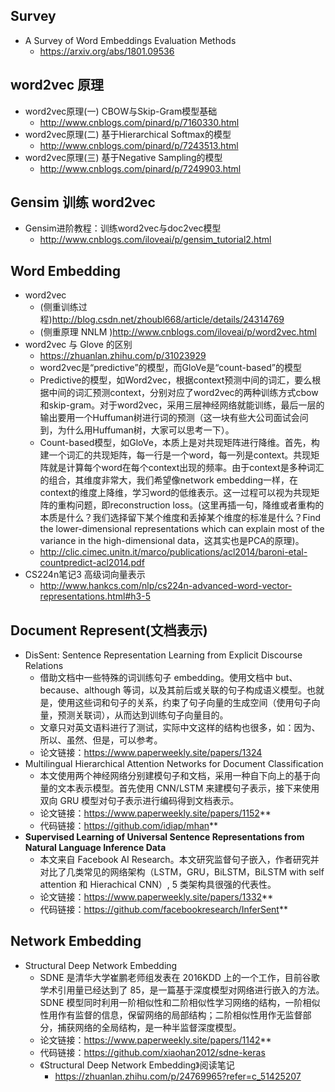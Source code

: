 
## Survey
- A Survey of Word Embeddings Evaluation Methods
	- https://arxiv.org/abs/1801.09536

## word2vec 原理
- word2vec原理(一) CBOW与Skip-Gram模型基础
	- http://www.cnblogs.com/pinard/p/7160330.html
- word2vec原理(二) 基于Hierarchical Softmax的模型
	- http://www.cnblogs.com/pinard/p/7243513.html
- word2vec原理(三) 基于Negative Sampling的模型
	- http://www.cnblogs.com/pinard/p/7249903.html

## Gensim 训练 word2vec
- Gensim进阶教程：训练word2vec与doc2vec模型
	- http://www.cnblogs.com/iloveai/p/gensim_tutorial2.html

## Word Embedding
- word2vec
	- (侧重训练过程)http://blog.csdn.net/zhoubl668/article/details/24314769
	- (侧重原理 NNLM )http://www.cnblogs.com/iloveai/p/word2vec.html
- word2vec 与 Glove 的区别
	- https://zhuanlan.zhihu.com/p/31023929
	- word2vec是“predictive”的模型，而GloVe是“count-based”的模型
	- Predictive的模型，如Word2vec，根据context预测中间的词汇，要么根据中间的词汇预测context，分别对应了word2vec的两种训练方式cbow和skip-gram。对于word2vec，采用三层神经网络就能训练，最后一层的输出要用一个Huffuman树进行词的预测（这一块有些大公司面试会问到，为什么用Huffuman树，大家可以思考一下）。
	- Count-based模型，如GloVe，本质上是对共现矩阵进行降维。首先，构建一个词汇的共现矩阵，每一行是一个word，每一列是context。共现矩阵就是计算每个word在每个context出现的频率。由于context是多种词汇的组合，其维度非常大，我们希望像network embedding一样，在context的维度上降维，学习word的低维表示。这一过程可以视为共现矩阵的重构问题，即reconstruction loss。(这里再插一句，降维或者重构的本质是什么？我们选择留下某个维度和丢掉某个维度的标准是什么？Find the lower-dimensional representations which can explain most of the variance in the high-dimensional data，这其实也是PCA的原理)。
	- http://clic.cimec.unitn.it/marco/publications/acl2014/baroni-etal-countpredict-acl2014.pdf
- CS224n笔记3 高级词向量表示
	- http://www.hankcs.com/nlp/cs224n-advanced-word-vector-representations.html#h3-5


## Document Represent(文档表示)
- DisSent: Sentence Representation Learning from Explicit Discourse Relations
	- 借助文档中一些特殊的词训练句子 embedding。使用文档中 but、because、although 等词，以及其前后或关联的句子构成语义模型。也就是，使用这些词和句子的关系，约束了句子向量的生成空间（使用句子向量，预测关联词），从而达到训练句子向量目的。
  	- 文章只对英文语料进行了测试，实际中文这样的结构也很多，如：因为、所以、虽然、但是，可以参考。
   	- 论文链接：https://www.paperweekly.site/papers/1324
- Multilingual Hierarchical Attention Networks for Document Classification
	- 本文使用两个神经网络分别建模句子和文档，采用一种自下向上的基于向量的文本表示模型。首先使用 CNN/LSTM 来建模句子表示，接下来使用双向 GRU 模型对句子表示进行编码得到文档表示。
  	- 论文链接：https://www.paperweekly.site/papers/1152**
  	- 代码链接：https://github.com/idiap/mhan**
- **Supervised Learning of Universal Sentence Representations from Natural Language Inference Data**
	- 本文来自 Facebook AI Research。本文研究监督句子嵌入，作者研究并对比了几类常见的网络架构（LSTM，GRU，BiLSTM，BiLSTM with self attention 和 Hierachical CNN）, 5 类架构具很强的代表性。
  	- 论文链接：https://www.paperweekly.site/papers/1332**
  	- 代码链接：https://github.com/facebookresearch/InferSent**

## Network Embedding
- Structural Deep Network Embedding
 	- SDNE 是清华大学崔鹏老师组发表在 2016KDD 上的一个工作，目前谷歌学术引用量已经达到了 85，是一篇基于深度模型对网络进行嵌入的方法。
 SDNE 模型同时利用一阶相似性和二阶相似性学习网络的结构，一阶相似性用作有监督的信息，保留网络的局部结构；二阶相似性用作无监督部分，捕获网络的全局结构，是一种半监督深度模型。
 	- 论文链接：https://www.paperweekly.site/papers/1142**
 	- 代码链接：https://github.com/xiaohan2012/sdne-keras
	- 《Structural Deep Network Embedding》阅读笔记
		- https://zhuanlan.zhihu.com/p/24769965?refer=c_51425207
